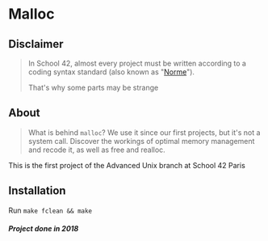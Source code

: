 # Malloc

Disclaimer
----------
> In School 42, almost every project must be written according to a coding syntax standard (also known as "[Norme](./docs/norme.fr.pdf)").
>
> That's why some parts may be strange

About
-----
>What is behind `malloc`? We use it since our first projects, but it's not a system call. Discover the workings of optimal memory management and recode it, as well as free and realloc.

This is the first project of the Advanced Unix branch at School 42 Paris

Installation
------------
Run `make fclean && make`

##### Project done in 2018
